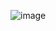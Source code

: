 ![image](https://user-images.githubusercontent.com/73023004/184721077-bc43c09f-befe-4941-b878-7b5ea7ebed40.png)

